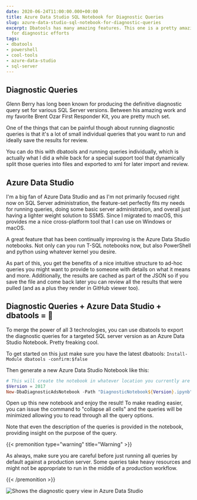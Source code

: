 ```yaml
---
date: 2020-06-24T11:00:00.000+00:00
title: Azure Data Studio SQL Notebook for Diagnostic Queries
slug: azure-data-studio-sql-notebook-for-diagnostic-queries
excerpt: Dbatools has many amazing features. This one is a pretty amazing quick win
  for diagnostic efforts
tags:
- dbatools
- powershell
- cool-tools
- azure-data-studio
- sql-server
---
```


## Diagnostic Queries

Glenn Berry has long been known for producing the definitive diagnostic query set for various SQL Server versions. Between his amazing work and my favorite Brent Ozar First Responder Kit, you are pretty much set.

One of the things that can be painful though about running diagnostic queries is that it's a lot of small individual queries that you want to run and ideally save the results for review.

You can do this with dbatools and running queries individually, which is actually what I did a while back for a special support tool that dynamically split those queries into files and exported to xml for later import and review.

## Azure Data Studio

I'm a big fan of Azure Data Studio and as I'm not primarily focused right now on SQL Server administration, the feature-set perfectly fits my needs for running queries, doing some basic server administration, and overall just having a lighter weight solution to SSMS. Since I migrated to macOS, this provides me a nice cross-platform tool that I can use on Windows or macOS.

A great feature that has been continually improving is the Azure Data Studio notebooks. Not only can you run T-SQL notebooks now, but also PowerShell and python using whatever kernel you desire.

As part of this, you get the benefits of a nice intuitive structure to ad-hoc queries you might want to provide to someone with details on what it means and more. Additionally, the results are cached as part of the JSON so if you save the file and come back later you can review all the results that were pulled (and as a plus they render in GitHub viewer too).

## Diagnostic Queries + Azure Data Studio + dbatools = 🎉

To merge the power of all 3 technologies, you can use dbatools to export the diagnostic queries for a targeted SQL server version as an Azure Data Studio Notebook. Pretty freaking cool.

To get started on this just make sure you have the latest dbatools: `Install-Module dbatools -confirm:$false`

Then generate a new Azure Data Studio Notebook like this:

```powershell
# This will create the notebook in whatever location you currently are in
$Version = 2017
New-DbaDiagnosticAdsNotebook -Path "DiagnosticNotebook${Version}.ipynb" -TargetVersion $Version
```

Open up this new notebook and enjoy the result! To make reading easier, you can issue the command to "collapse all cells" and the queries will be minimized allowing you to read through all the query options.

Note that even the description of the queries is provided in the notebook, providing insight on the purpose of the query.

{{< premonition type="warning" title="Warning" >}}

As always, make sure you are careful before just running all queries by default against a production server.
Some queries take heavy resources and might not be appropriate to run in the middle of a production workflow.

{{< /premonition >}}

![Shows the diagnostic query view in Azure Data Studio](/images/2020-06-23_13-23-07_azure_data_studio.png "Azure Data Studio Diagnostic Queries")